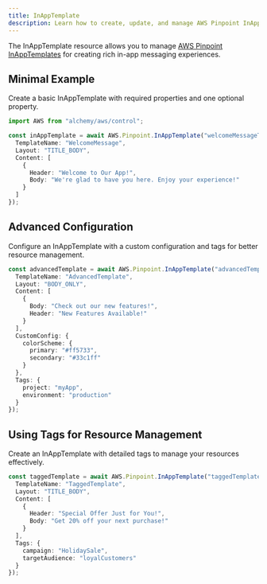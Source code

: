 ```yaml
---
title: InAppTemplate
description: Learn how to create, update, and manage AWS Pinpoint InAppTemplates using Alchemy Cloud Control.
---
```



The InAppTemplate resource allows you to manage [AWS Pinpoint InAppTemplates](https://docs.aws.amazon.com/pinpoint/latest/userguide/) for creating rich in-app messaging experiences.

## Minimal Example

Create a basic InAppTemplate with required properties and one optional property.

```ts
import AWS from "alchemy/aws/control";

const inAppTemplate = await AWS.Pinpoint.InAppTemplate("welcomeMessageTemplate", {
  TemplateName: "WelcomeMessage",
  Layout: "TITLE_BODY",
  Content: [
    {
      Header: "Welcome to Our App!",
      Body: "We're glad to have you here. Enjoy your experience!"
    }
  ]
});
```

## Advanced Configuration

Configure an InAppTemplate with a custom configuration and tags for better resource management.

```ts
const advancedTemplate = await AWS.Pinpoint.InAppTemplate("advancedTemplate", {
  TemplateName: "AdvancedTemplate",
  Layout: "BODY_ONLY",
  Content: [
    {
      Body: "Check out our new features!",
      Header: "New Features Available!"
    }
  ],
  CustomConfig: {
    colorScheme: {
      primary: "#ff5733",
      secondary: "#33c1ff"
    }
  },
  Tags: {
    project: "myApp",
    environment: "production"
  }
});
```

## Using Tags for Resource Management

Create an InAppTemplate with detailed tags to manage your resources effectively.

```ts
const taggedTemplate = await AWS.Pinpoint.InAppTemplate("taggedTemplate", {
  TemplateName: "TaggedTemplate",
  Layout: "TITLE_BODY",
  Content: [
    {
      Header: "Special Offer Just for You!",
      Body: "Get 20% off your next purchase!"
    }
  ],
  Tags: {
    campaign: "HolidaySale",
    targetAudience: "loyalCustomers"
  }
});
```
